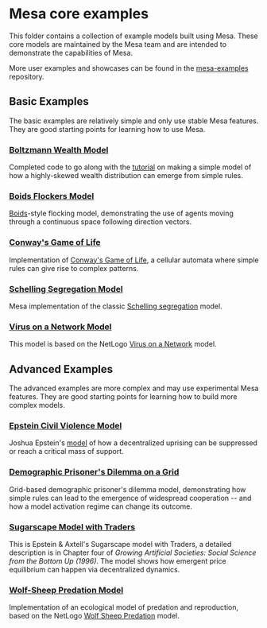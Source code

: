 # Mesa core examples
This folder contains a collection of example models built using Mesa. These core models are maintained by the Mesa team and are intended to demonstrate the capabilities of Mesa.

More user examples and showcases can be found in the [mesa-examples](https://github.com/projectmesa/mesa-examples) repository.

## Basic Examples
The basic examples are relatively simple and only use stable Mesa features. They are good starting points for learning how to use Mesa.

### [Boltzmann Wealth Model](basic/boltzmann_wealth_model)
Completed code to go along with the [tutorial](https://mesa.readthedocs.io/latest/tutorials/intro_tutorial.html) on making a simple model of how a highly-skewed wealth distribution can emerge from simple rules.

### [Boids Flockers Model](basic/boid_flockers)
[Boids](https://en.wikipedia.org/wiki/Boids)-style flocking model, demonstrating the use of agents moving through a continuous space following direction vectors.

### [Conway's Game of Life](basic/conways_game_of_life)
Implementation of [Conway's Game of Life](https://en.wikipedia.org/wiki/Conway%27s_Game_of_Life), a cellular automata where simple rules can give rise to complex patterns.

### [Schelling Segregation Model](basic/schelling)
Mesa implementation of the classic [Schelling segregation](http://nifty.stanford.edu/2014/mccown-schelling-model-segregation/) model.

### [Virus on a Network Model](basic/virus_on_network)
This model is based on the NetLogo [Virus on a Network](https://ccl.northwestern.edu/netlogo/models/VirusonaNetwork) model.

## Advanced Examples
The advanced examples are more complex and may use experimental Mesa features. They are good starting points for learning how to build more complex models.

### [Epstein Civil Violence Model](advanced/epstein_civil_violence)
Joshua Epstein's [model](http://www.uvm.edu/~pdodds/files/papers/others/2002/epstein2002a.pdf) of how a decentralized uprising can be suppressed or reach a critical mass of support.

### [Demographic Prisoner's Dilemma on a Grid](advanced/pd_grid)
Grid-based demographic prisoner's dilemma model, demonstrating how simple rules can lead to the emergence of widespread cooperation -- and how a model activation regime can change its outcome.

### [Sugarscape Model with Traders](advanced/sugarscape_g1mt)
This is Epstein & Axtell's Sugarscape model with Traders, a detailed description is in Chapter four of *Growing Artificial Societies: Social Science from the Bottom Up (1996)*. The model shows how emergent price equilibrium can happen via decentralized dynamics.

### [Wolf-Sheep Predation Model](advanced/wolf_sheep)
Implementation of an ecological model of predation and reproduction, based on the NetLogo [Wolf Sheep Predation](http://ccl.northwestern.edu/netlogo/models/WolfSheepPredation) model.